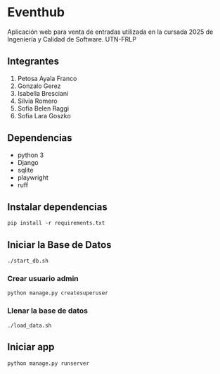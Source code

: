 # Eventhub

Aplicación web para venta de entradas utilizada en la cursada 2025 de Ingeniería y Calidad de Software. UTN-FRLP

## Integrantes
1. Petosa Ayala Franco
2. Gonzalo Gerez
3. Isabella Bresciani
4. Silvia Romero
5. Sofia Belen Raggi
6. Sofia Lara Goszko

## Dependencias

- python 3
- Django
- sqlite
- playwright
- ruff

## Instalar dependencias

```
pip install -r requirements.txt
```

## Iniciar la Base de Datos

```
./start_db.sh
```

### Crear usuario admin

```
python manage.py createsuperuser
```

### Llenar la base de datos

```
./load_data.sh
```

## Iniciar app

```
python manage.py runserver
```
